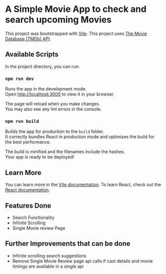 # A Simple Movie App to check and search upcoming Movies

This project was bootstrapped with [Vite](https://vitejs.dev/).
This project uses [The Movie Database (TMDb) API](https://www.themoviedb.org/).

## Available Scripts

In the project directory, you can run:

### `npm run dev`

Runs the app in the development mode.\
Open [http://localhost:3000](http://localhost:3000) to view it in your browser.

The page will reload when you make changes.\
You may also see any lint errors in the console.

### `npm run build`

Builds the app for production to the `build` folder.\
It correctly bundles React in production mode and optimizes the build for the best performance.

The build is minified and the filenames include the hashes.\
Your app is ready to be deployed!

## Learn More

You can learn more in the [Vite documentation](https://vitejs.dev/guide/).
To learn React, check out the [React documentation](https://reactjs.org/).

## Features Done

- Search Functionality
- Infinite Scrolling
- Single Movie review Page

## Further Improvements that can be done

- Infinite scrolling search suggestions
- Remove Single Movie Review page api calls if cast details and movie timings are available in a single api
